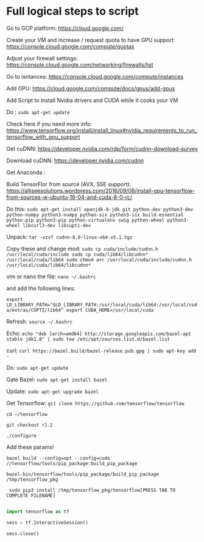 Full logical steps to script
===========================


Go to GCP platform:  https://cloud.google.com/

Create your VM and increase / request quota to have GPU support: https://console.cloud.google.com/compute/quotas

Adjust your firewall settings: https://console.cloud.google.com/networking/firewalls/list

Go to isntances: https://console.cloud.google.com/compute/instances

Add GPU: https://cloud.google.com/compute/docs/gpus/add-gpus

Add Script to install Nvidia drivers and CUDA while it cooks your VM

Do : `sudo apt-get update`

Check here if you need more info:  https://www.tensorflow.org/install/install_linux#nvidia_requirements_to_run_tensorflow_with_gpu_support

Get cuDNN:  https://developer.nvidia.com/rdp/form/cudnn-download-survey

Download cuDNN: https://developer.nvidia.com/cudnn

Get Anaconda : 

Build TensorFlor from source (AVX, SSE support): https://alliseesolutions.wordpress.com/2016/09/08/install-gpu-tensorflow-from-sources-w-ubuntu-16-04-and-cuda-8-0-rc/

Do this:  `sudo apt-get install openjdk-8-jdk git python-dev python3-dev python-numpy python3-numpy python-six python3-six build-essential python-pip python3-pip python-virtualenv swig python-wheel python3-wheel libcurl3-dev libcupti-dev`

Unpack: `tar -xzvf cudnn-8.0-linux-x64-v5.1.tgz`

Copy these and change mod: 
`sudo cp cuda/include/cudnn.h /usr/local/cuda/include
sudo cp cuda/lib64/libcudnn* /usr/local/cuda/lib64
sudo chmod a+r /usr/local/cuda/include/cudnn.h /usr/local/cuda/lib64/libcudnn*`


vim or nano the file:  `nano ~/.bashrc`

and add the following lines: 

`export LD_LIBRARY_PATH="$LD_LIBRARY_PATH:/usr/local/cuda/lib64:/usr/local/cuda/extras/CUPTI/lib64"
export CUDA_HOME=/usr/local/cuda`

Refresh:  `source ~/.bashrc`

Echo:  `echo "deb [arch=amd64] http://storage.googleapis.com/bazel-apt stable jdk1.8" | sudo tee /etc/apt/sources.list.d/bazel.list`

curl:  `curl https://bazel.build/bazel-release.pub.gpg | sudo apt-key add -`

Do:  `sudo apt-get update`

Gate Bazel:  `sudo apt-get install bazel`

Update:  `sudo apt-get upgrade bazel`

Get Tensorflow:  `git clone https://github.com/tensorflow/tensorflow`

 `cd ~/tensorflow`

`git checkout r1.2`

 `./configure`

Add these params!

`bazel build --config=opt --config=cuda //tensorflow/tools/pip_package:build_pip_package`

`bazel-bin/tensorflow/tools/pip_package/build_pip_package /tmp/tensorflow_pkg`

` sudo pip3 install /tmp/tensorflow_pkg/tensorflow[PRESS TAB TO COMPLETE FILENAME]`

```python

import tensorflow as tf

sess = tf.InteractiveSession()

sess.close()
